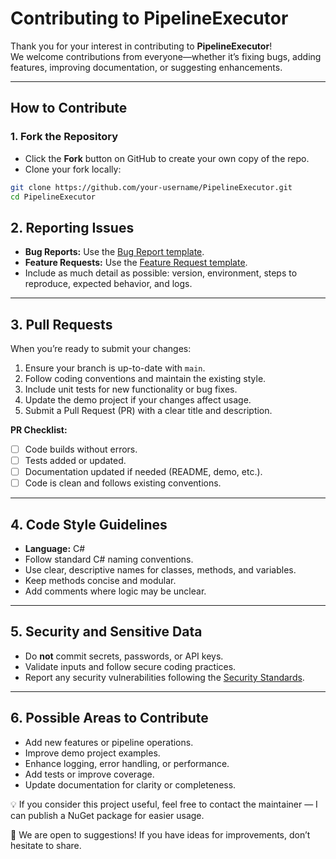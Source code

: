 # Contributing to PipelineExecutor

Thank you for your interest in contributing to **PipelineExecutor**!  
We welcome contributions from everyone—whether it’s fixing bugs, adding features, improving documentation, or suggesting enhancements.

---

## How to Contribute

### 1. Fork the Repository
- Click the **Fork** button on GitHub to create your own copy of the repo.  
- Clone your fork locally:

```bash
git clone https://github.com/your-username/PipelineExecutor.git
cd PipelineExecutor
```

## 2. Reporting Issues

- **Bug Reports:** Use the [Bug Report template](.github/ISSUE_TEMPLATE/bug_report.md).  
- **Feature Requests:** Use the [Feature Request template](.github/ISSUE_TEMPLATE/feature_request.md).  
- Include as much detail as possible: version, environment, steps to reproduce, expected behavior, and logs.  

---

## 3. Pull Requests

When you’re ready to submit your changes:

1. Ensure your branch is up-to-date with `main`.  
2. Follow coding conventions and maintain the existing style.  
3. Include unit tests for new functionality or bug fixes.  
4. Update the demo project if your changes affect usage.  
5. Submit a Pull Request (PR) with a clear title and description.  

**PR Checklist:**

- [ ] Code builds without errors.  
- [ ] Tests added or updated.  
- [ ] Documentation updated if needed (README, demo, etc.).  
- [ ] Code is clean and follows existing conventions.  

---

## 4. Code Style Guidelines

- **Language:** C#  
- Follow standard C# naming conventions.  
- Use clear, descriptive names for classes, methods, and variables.  
- Keep methods concise and modular.  
- Add comments where logic may be unclear.  

---

## 5. Security and Sensitive Data

- Do **not** commit secrets, passwords, or API keys.  
- Validate inputs and follow secure coding practices.  
- Report any security vulnerabilities following the [Security Standards](SECURITY.md).  

---

## 6. Possible Areas to Contribute

- Add new features or pipeline operations.  
- Improve demo project examples.  
- Enhance logging, error handling, or performance.  
- Add tests or improve coverage.  
- Update documentation for clarity or completeness.  

💡 If you consider this project useful, feel free to contact the maintainer — I can publish a NuGet package for easier usage.  

🙌 We are open to suggestions! If you have ideas for improvements, don’t hesitate to share.
